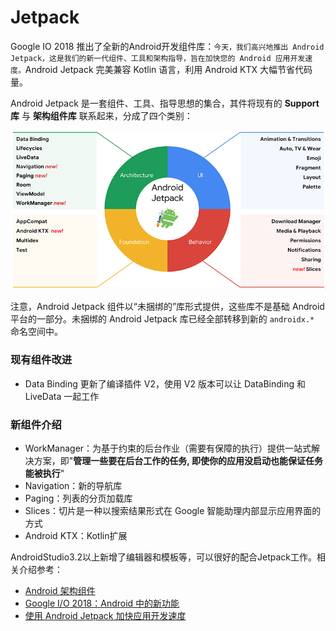 # Jetpack

Google IO 2018 推出了全新的Android开发组件库：`今天，我们高兴地推出 Android Jetpack，这是我们的新一代组件、工具和架构指导，旨在加快您的 Android 应用开发速度。`Android Jetpack 完美兼容 Kotlin 语言，利用 Android KTX 大幅节省代码量。

Android Jetpack 是一套组件、工具、指导思想的集合，其件将现有的 **Support库** 与 **架构组件库** 联系起来，分成了四个类别：

![](index_files/1526464911342jetpack.png)

注意，Android Jetpack 组件以“未捆绑的”库形式提供，这些库不是基础 Android 平台的一部分。未捆绑的 Android Jetpack 库已经全部转移到新的 `androidx.*` 命名空间中。

### 现有组件改进

- Data Binding 更新了编译插件 V2，使用 V2 版本可以让 DataBinding 和 LiveData 一起工作

### 新组件介绍

*   WorkManager：为基于约束的后台作业（需要有保障的执行）提供一站式解决方案，即"**管理一些要在后台工作的任务, 即使你的应用没启动也能保证任务能被执行**"
*   Navigation：新的导航库
*   Paging：列表的分页加载库
*   Slices：切片是一种以搜索结果形式在 Google 智能助理内部显示应用界面的方式
*   Android KTX：Kotlin扩展


AndroidStudio3.2以上新增了编辑器和模板等，可以很好的配合Jetpack工作。相关介绍参考：

- [Android 架构组件](https://developer.android.com/jetpack/arch/?hl=zh-cn)
- [Google I/O 2018：Android 中的新功能](http://developers.googleblog.cn/2018/05/google-io-2018android.html "Google I/O 2018：Android 中的新功能")
- [使用 Android Jetpack 加快应用开发速度](http://developers.googleblog.cn/2018/05/android-jetpack.html "使用 Android Jetpack 加快应用开发速度")



